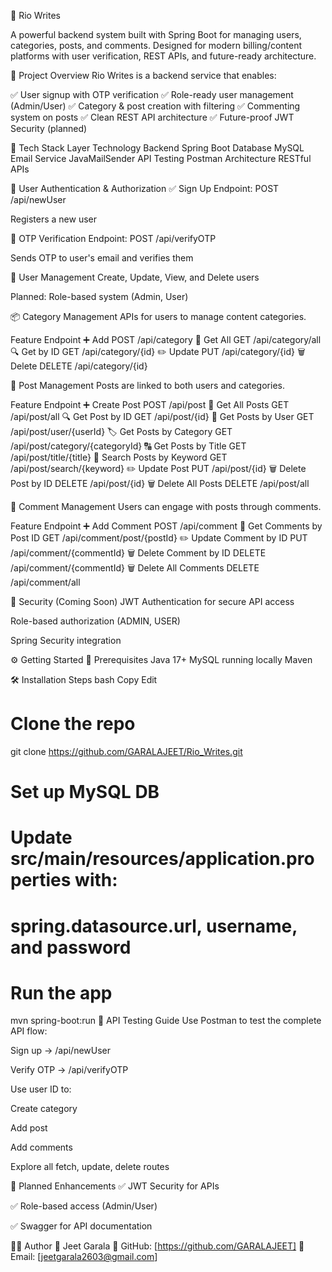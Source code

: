 💼 Rio Writes 

A powerful backend system built with Spring Boot for managing users, categories, posts, and comments. Designed for modern billing/content platforms with user verification, REST APIs, and future-ready architecture.

🧠 Project Overview
Rio Writes is a backend service that enables:

✅ User signup with OTP verification
✅ Role-ready user management (Admin/User)
✅ Category & post creation with filtering
✅ Commenting system on posts
✅ Clean REST API architecture
✅ Future-proof JWT Security (planned)

🧰 Tech Stack
Layer	Technology
Backend	Spring Boot
Database	MySQL
Email Service	JavaMailSender
API Testing	Postman
Architecture	RESTful APIs

🔐 User Authentication & Authorization
✅ Sign Up
Endpoint: POST /api/newUser

Registers a new user

📩 OTP Verification
Endpoint: POST /api/verifyOTP

Sends OTP to user's email and verifies them

👤 User Management
Create, Update, View, and Delete users

Planned: Role-based system (Admin, User)

📦 Category Management
APIs for users to manage content categories.

Feature	Endpoint
➕ Add	POST /api/category
📖 Get All	GET /api/category/all
🔍 Get by ID	GET /api/category/{id}
✏️ Update	PUT /api/category/{id}
🗑️ Delete	DELETE /api/category/{id}

📝 Post Management
Posts are linked to both users and categories.

Feature	Endpoint
➕ Create Post	POST /api/post
📖 Get All Posts	GET /api/post/all
🔍 Get Post by ID	GET /api/post/{id}
🧑 Get Posts by User	GET /api/post/user/{userId}
🏷️ Get Posts by Category	GET /api/post/category/{categoryId}
🔠 Get Posts by Title	GET /api/post/title/{title}
🔎 Search Posts by Keyword	GET /api/post/search/{keyword}
✏️ Update Post	PUT /api/post/{id}
🗑️ Delete Post by ID	DELETE /api/post/{id}
🗑️ Delete All Posts	DELETE /api/post/all

💬 Comment Management
Users can engage with posts through comments.

Feature	Endpoint
➕ Add Comment	POST /api/comment
📖 Get Comments by Post ID	GET /api/comment/post/{postId}
✏️ Update Comment by ID	PUT /api/comment/{commentId}
🗑️ Delete Comment by ID	DELETE /api/comment/{commentId}
🗑️ Delete All Comments	DELETE /api/comment/all

🔐 Security (Coming Soon)
JWT Authentication for secure API access

Role-based authorization (ADMIN, USER)

Spring Security integration


⚙️ Getting Started
🧬 Prerequisites
Java 17+
MySQL running locally
Maven

🛠️ Installation Steps
bash
Copy
Edit
# Clone the repo
git clone https://github.com/GARALAJEET/Rio_Writes.git

# Set up MySQL DB
# Update src/main/resources/application.properties with:
# spring.datasource.url, username, and password

# Run the app
mvn spring-boot:run
🧪 API Testing Guide
Use Postman to test the complete API flow:

Sign up → /api/newUser

Verify OTP → /api/verifyOTP

Use user ID to:

Create category

Add post

Add comments

Explore all fetch, update, delete routes

🧱 Planned Enhancements
✅ JWT Security for APIs

✅ Role-based access (Admin/User)

✅ Swagger for API documentation

👨‍💻 Author
👋 Jeet Garala
🔗 GitHub: [https://github.com/GARALAJEET]
📧 Email: [jeetgarala2603@gmail.com]
